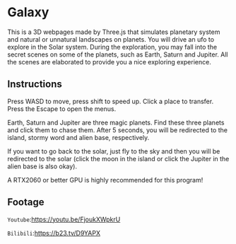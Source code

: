 # Galaxy

This is a 3D webpages made by Three.js that simulates planetary system and natural or unnatural landscapes on planets. You will drive an ufo to explore in the Solar system. During the exploration, you may fall into the secret scenes on some of the planets, such as Earth, Saturn and Jupiter. All the scenes are elaborated to provide you a nice exploring experience.

## Instructions

Press WASD to move, press shift to speed up. Click a place to transfer. Press the Escape to open the menus.

Earth, Saturn and Jupiter are three magic planets. Find these three planets and click them to chase them. After 5 seconds, you will be redirected to the island, stormy word and alien base, respectively.

If you want to go back to the solar, just fly to the sky and then you will be redirected to the solar (click the moon in the island or click the Jupiter in the alien base is also okay).

A RTX2060 or better GPU is highly recommended for this program!

Footage
-------

`Youtube`:https://youtu.be/FjoukXWpkrU

`Bilibili`:https://b23.tv/D9YAPX
